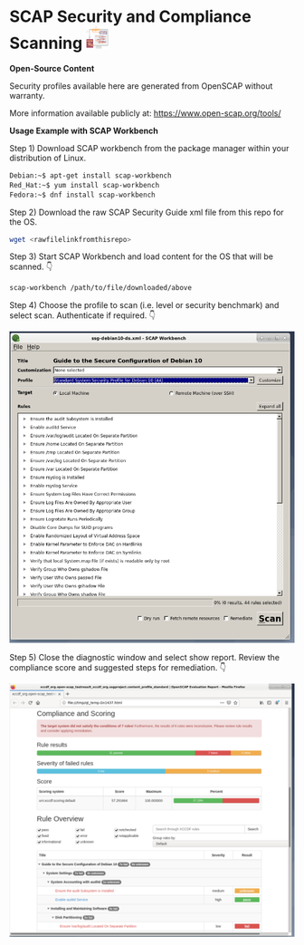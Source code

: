 # SCAP Security and Compliance Scanning <img title="Open-Source" alt="Open-Source" width="40px" src="https://raw.githubusercontent.com/github/explore/master/collections/tools-for-open-source/tools-for-open-source.png"/>

**Open-Source Content**

Security profiles available here are generated from OpenSCAP without warranty.

More information available publicly at: https://www.open-scap.org/tools/

**Usage Example with SCAP Workbench**

Step 1) Download SCAP workbench from the package manager within your distribution of Linux.

```bash
Debian:~$ apt-get install scap-workbench
Red_Hat:~$ yum install scap-workbench
Fedora:~$ dnf install scap-workbench
```
Step 2) Download the raw SCAP Security Guide xml file from this repo for the OS.

```bash
wget <rawfilelinkfromthisrepo>
```
Step 3) Start SCAP Workbench and load content for the OS that will be scanned. :point_down:

```bash
scap-workbench /path/to/file/downloaded/above
```

Step 4) Choose the profile to scan (i.e. level or security benchmark) and select scan. Authenticate if required. :point_down:

<img src="scap2.PNG" alt="scan" class="inline"/>

Step 5) Close the diagnostic window and select show report. Review the compliance score and suggested steps for remediation. :point_down:

<img src="scap3.PNG" alt="review" class="inline"/>
